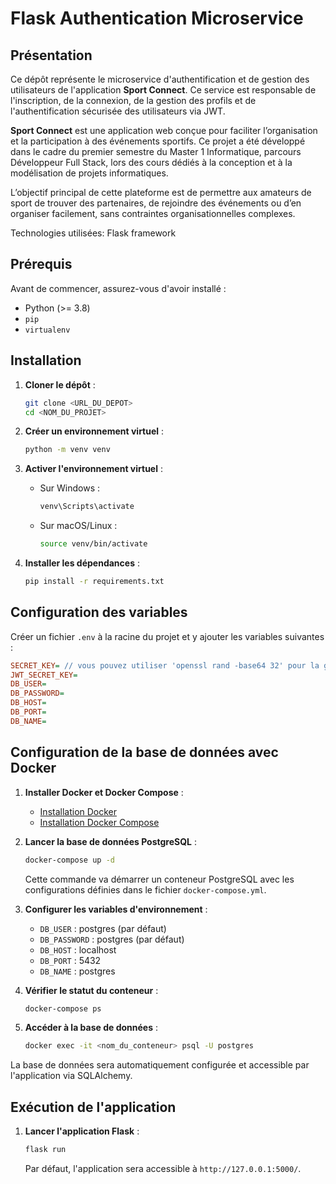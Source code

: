 # Flask Authentication Microservice

## Présentation

Ce dépôt représente le microservice d'authentification et de gestion des utilisateurs de l'application **Sport Connect**.
Ce service est responsable de l'inscription, de la connexion, de la gestion des profils et de l'authentification sécurisée des utilisateurs via JWT.

**Sport Connect** est une application web conçue pour faciliter l’organisation et la participation à des événements sportifs.
Ce projet a été développé dans le cadre du premier semestre du Master 1 Informatique, parcours Développeur Full Stack, lors des cours dédiés à la conception et à la modélisation de projets informatiques.

L’objectif principal de cette plateforme est de permettre aux amateurs de sport de trouver des partenaires,
de rejoindre des événements ou d’en organiser facilement, sans contraintes organisationnelles complexes.

Technologies utilisées:
Flask framework

## Prérequis

Avant de commencer, assurez-vous d'avoir installé :
- Python (>= 3.8)
- `pip`
- `virtualenv`

## Installation

1. **Cloner le dépôt** :
   ```sh
   git clone <URL_DU_DEPOT>
   cd <NOM_DU_PROJET>
   ```

2. **Créer un environnement virtuel** :
   ```sh
   python -m venv venv
   ```

3. **Activer l'environnement virtuel** :
   - Sur Windows :
     ```sh
     venv\Scripts\activate
     ```
   - Sur macOS/Linux :
     ```sh
     source venv/bin/activate
     ```

4. **Installer les dépendances** :
   ```sh
   pip install -r requirements.txt
   ```

## Configuration des variables

Créer un fichier `.env` à la racine du projet et y ajouter les variables suivantes :

```ini
SECRET_KEY= // vous pouvez utiliser 'openssl rand -base64 32' pour la generer
JWT_SECRET_KEY=
DB_USER=
DB_PASSWORD=
DB_HOST=
DB_PORT=
DB_NAME=
```

## Configuration de la base de données avec Docker

1. **Installer Docker et Docker Compose** :
   - [Installation Docker](https://docs.docker.com/get-docker/)
   - [Installation Docker Compose](https://docs.docker.com/compose/install/)

2. **Lancer la base de données PostgreSQL** :
   ```sh
   docker-compose up -d
   ```
   Cette commande va démarrer un conteneur PostgreSQL avec les configurations définies dans le fichier `docker-compose.yml`.

3. **Configurer les variables d'environnement** :
   - `DB_USER` : postgres (par défaut)
   - `DB_PASSWORD` : postgres (par défaut)
   - `DB_HOST` : localhost
   - `DB_PORT` : 5432
   - `DB_NAME` : postgres

4. **Vérifier le statut du conteneur** :
   ```sh
   docker-compose ps
   ```

5. **Accéder à la base de données** :
   ```sh
   docker exec -it <nom_du_conteneur> psql -U postgres
   ```

La base de données sera automatiquement configurée et accessible par l'application via SQLAlchemy.


## Exécution de l'application

1. **Lancer l'application Flask** :
   ```sh
   flask run
   ```
   Par défaut, l'application sera accessible à `http://127.0.0.1:5000/`.

